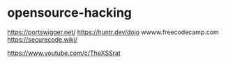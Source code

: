 # opensource-hacking
https://portswigger.net/
https://huntr.dev/dojo
wwww.freecodecamp.com
https://securecode.wiki/

https://www.youtube.com/c/TheXSSrat
